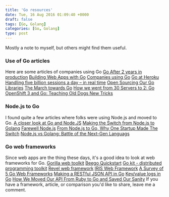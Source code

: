 ```yaml
---
title: 'Go resources'
date: Tue, 16 Aug 2016 01:09:40 +0000
draft: false
tags: [Go, Golang]
categories: [Go, Golang]
type: post
---
```


Mostly a note to myself, but others might find them useful.

### Use of Go articles

Here are some articles of companies using Go [Go After 2 years in production](https://www.iron.io/go-after-2-years-in-production/) [Building Web Apps with Go](https://www.gitbook.com/book/codegangsta/building-web-apps-with-go/details) [Companies using Go](https://github.com/golang/go/wiki/GoUsers) [Go at Heroku](https://blog.golang.org/go-at-heroku) [Handling five billion sessions a day – in real time](https://blog.twitter.com/2015/handling-five-billion-sessions-a-day-in-real-time) [Open Sourcing Our Go Libraries](https://blogs.dropbox.com/tech/2014/07/open-sourcing-our-go-libraries/) [The March towards Go](http://zef.me/blog/6191/the-march-towards-go) [How we went from 30 Servers to 2: Go](https://www.iron.io/how-we-went-from-30-servers-to-2-go/) [OpenShift 3 and Go: Teaching Old Dogs New Tricks](https://blog.gopheracademy.com/birthday-bash-2014/openshift-3-old-dogs-new-tricks/)

### Node.js to Go

I found quite a few articles where folks were using Node.js and moved to Go. [A closer look at Go and Node.JS](https://www.conetix.com.au/blog/a-closer-look-at-go-and-nodejs) [Making the Switch from Node.js to Golang](http://blog.digg.com/post/141552444676/making-the-switch-from-nodejs-to-golang) [Farewell Node.js](https://medium.com/@tjholowaychuk/farewell-node-js-4ba9e7f3e52b#.xpdapsuvp) [From Node.js to Go, Why One Startup Made The Switch](http://thenewstack.io/from-node-js-to-go-why-one-startup-made-the-switch/) [Node.js vs Golang: Battle of the Next-Gen Languags](http://www.hostingadvice.com/blog/nodejs-vs-golang/)

### Go web frameworks

Since web apps are the thing these days, it's a good idea to look at web frameworks for Go. [Gorilla web toolkit](http://www.gorillatoolkit.org/) [Beego Quickstart](http://beego.me/docs/quickstart/) [Go kit - distributed programming toolkit](https://github.com/go-kit/kit) [Revel web framework](https://revel.github.io/) [IRIS Web Framework](http://iris-go.com/) [A Survey of 5 Go Web Frameworks](http://thenewstack.io/a-survey-of-5-go-web-frameworks/) [Making a RESTful JSON API in Go](http://thenewstack.io/make-a-restful-json-api-go/) [Key/value logs in Go](http://techno-weenie.net/2013/11/2/key-value-logs-in-go/) [How We Moved Our API From Ruby to Go and Saved Our Sanity](http://blog.parse.com/learn/how-we-moved-our-api-from-ruby-to-go-and-saved-our-sanity/) If you have a framework, article, or comparison you'd like to share, leave me a comment.
